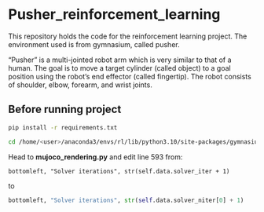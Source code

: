 # Pusher_reinforcement_learning
This repository holds the code for the reinforcement learning project. The environment used is from gymnasium, called pusher. 

“Pusher” is a multi-jointed robot arm which is very similar to that of a human. The goal is to move a target cylinder (called object) to a goal position using the robot’s end effector (called fingertip). The robot consists of shoulder, elbow, forearm, and wrist joints.

## Before running project

```bash
pip install -r requirements.txt
```

```bash
cd /home/<user>/anaconda3/envs/rl/lib/python3.10/site-packages/gymnasium/envs/mujoco/
```
Head to **mujoco_rendering.py** and edit line 593 from:
```pyton
bottomleft, "Solver iterations", str(self.data.solver_iter + 1)
```
to
```python
bottomleft, "Solver iterations", str(self.data.solver_niter[0] + 1)
```
